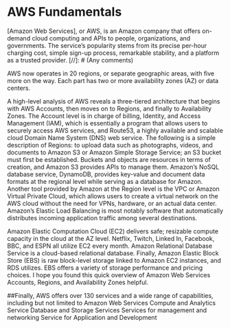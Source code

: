 # AWS Fundamentals
[Amazon Web Services], or AWS, is an Amazon company that offers on-demand cloud computing and APIs to people, organizations, and governments. The service’s popularity stems from its precise per-hour charging cost, simple sign-up process, remarkable stability, and a platform as a trusted provider.
[//]: # (Any comments)

[Amazon Web Services)]: <https://www.netcomlearning.com/vendors/aws-training.phtml?advid=1356>

AWS now operates in 20 regions, or separate geographic areas, with five more on the way. Each part has two or more availability zones (AZ) or data centers.

A high-level analysis of AWS reveals a three-tiered architecture that begins with AWS Accounts, then moves on to Regions, and finally to Availability Zones. The Account level is in charge of billing, Identity, and Access Management (IAM), which is essentially a program that allows users to securely access AWS services, and Route53, a highly available and scalable cloud Domain Name System (DNS) web service.
The following is a simple description of Regions: to upload data such as photographs, videos, and documents to Amazon S3 or Amazon Simple Storage Service; an S3 bucket must first be established. Buckets and objects are resources in terms of creation, and Amazon S3 provides APIs to manage them. Amazon’s NoSQL database service, DynamoDB, provides key-value and document data formats at the regional level while serving as a database for Amazon. Another tool provided by Amazon at the Region level is the VPC or Amazon Virtual Private Cloud, which allows users to create a virtual network on the AWS cloud without the need for VPNs, hardware, or an actual data center. Amazon’s Elastic Load Balancing is most notably software that automatically distributes incoming application traffic among several destinations.

Amazon Elastic Computation Cloud (EC2) delivers safe; resizable compute capacity in the cloud at the AZ level. Netflix, Twitch, Linked In, Facebook, BBC, and ESPN all utilize EC2 every month. Amazon Relational Database Service is a cloud-based relational database. Finally, Amazon Elastic Block Store (EBS) is raw block-level storage linked to Amazon EC2 instances, and RDS utilizes. EBS offers a variety of storage performance and pricing choices.
I hope you found this quick overview of Amazon Web Services Accounts, Regions, and Availability Zones helpful.

##Finally, AWS offers over 130 services and a wide range of capabilities, including but not limited to
Amazon Web Services Compute and Analytics Service
Database and Storage Services
Services for management and networking
Service for Application and Development
